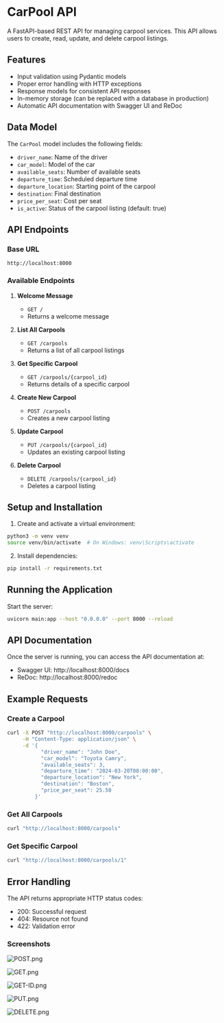 # CarPool API

A FastAPI-based REST API for managing carpool services. This API allows users to create, read, update, and delete carpool listings.

## Features

- Input validation using Pydantic models
- Proper error handling with HTTP exceptions
- Response models for consistent API responses
- In-memory storage (can be replaced with a database in production)
- Automatic API documentation with Swagger UI and ReDoc

## Data Model

The `CarPool` model includes the following fields:
- `driver_name`: Name of the driver
- `car_model`: Model of the car
- `available_seats`: Number of available seats
- `departure_time`: Scheduled departure time
- `departure_location`: Starting point of the carpool
- `destination`: Final destination
- `price_per_seat`: Cost per seat
- `is_active`: Status of the carpool listing (default: true)

## API Endpoints

### Base URL
```
http://localhost:8000
```

### Available Endpoints

1. **Welcome Message**
   - `GET /`
   - Returns a welcome message

2. **List All Carpools**
   - `GET /carpools`
   - Returns a list of all carpool listings

3. **Get Specific Carpool**
   - `GET /carpools/{carpool_id}`
   - Returns details of a specific carpool

4. **Create New Carpool**
   - `POST /carpools`
   - Creates a new carpool listing

5. **Update Carpool**
   - `PUT /carpools/{carpool_id}`
   - Updates an existing carpool listing

6. **Delete Carpool**
   - `DELETE /carpools/{carpool_id}`
   - Deletes a carpool listing

## Setup and Installation

1. Create and activate a virtual environment:
```bash
python3 -m venv venv
source venv/bin/activate  # On Windows: venv\Scripts\activate
```

2. Install dependencies:
```bash
pip install -r requirements.txt
```

## Running the Application

Start the server:
```bash
uvicorn main:app --host "0.0.0.0" --port 8000 --reload
```

## API Documentation

Once the server is running, you can access the API documentation at:

- Swagger UI: http://localhost:8000/docs
- ReDoc: http://localhost:8000/redoc

## Example Requests

### Create a Carpool
```bash
curl -X POST "http://localhost:8000/carpools" \
     -H "Content-Type: application/json" \
     -d '{
           "driver_name": "John Doe",
           "car_model": "Toyota Camry",
           "available_seats": 3,
           "departure_time": "2024-03-20T08:00:00",
           "departure_location": "New York",
           "destination": "Boston",
           "price_per_seat": 25.50
         }'
```

### Get All Carpools
```bash
curl "http://localhost:8000/carpools"
```

### Get Specific Carpool
```bash
curl "http://localhost:8000/carpools/1"
```

## Error Handling

The API returns appropriate HTTP status codes:
- 200: Successful request
- 404: Resource not found
- 422: Validation error

### Screenshots
![POST.png](images/POST.png)

![GET.png](images/GET.png)

![GET-ID.png](images/GET-ID.png)

![PUT.png](images/PUT.png)

![DELETE.png](images/DELETE.png)
